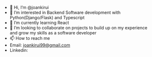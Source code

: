 - 👋 Hi, I’m @joankirui
- 👀 I’m interested in Backend Software development with Python(Django/Flask) and Typescript
- 🌱 I’m currently learning React
- 💞️ I’m looking to collaborate on projects to build up on my experience and grow my skills as a software developer
- 📫 How to reach me 
- Email: joankirui99@gmail.com
- Linkedin: 

<!---
joankirui/joankirui is a ✨ special ✨ repository because its `README.md` (this file) appears on your GitHub profile.
You can click the Preview link to take a look at your changes.
--->
